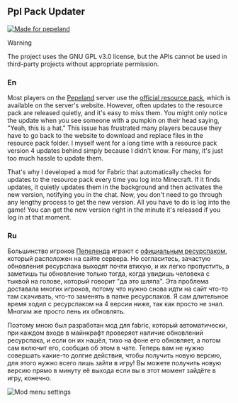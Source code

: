## Ppl Pack Updater
[![Made for pepeland](https://andcool.ru/static/badges/made-for-ppl.svg)](https://pepeland.net)
> [!WARNING]
> The project uses the GNU GPL v3.0 license, but the APIs cannot be used in third-party projects without appropriate permission.
### En
Most players on the [Pepeland](https://pepeland.net/) server use the [official resource pack](https://pepeland.net/wiki/game/resourcepack), which is available on the server's website. However, often updates to the resource pack are released quietly, and it's easy to miss them. You might only notice the update when you see someone with a pumpkin on their head saying, "Yeah, this is a hat." This issue has frustrated many players because they have to go back to the website to download and replace files in the resource pack folder. I myself went for a long time with a resource pack version 4 updates behind simply because I didn't know. For many, it's just too much hassle to update them.

That's why I developed a mod for Fabric that automatically checks for updates to the resource pack every time you log into Minecraft. If it finds updates, it quietly updates them in the background and then activates the new version, notifying you in the chat. Now, you don't need to go through any lengthy process to get the new version. All you have to do is log into the game! You can get the new version right in the minute it's released if you log in at that moment.

### Ru
Большинство игроков [Пепеленда](https://pepeland.net/) играют с [официальным ресурспаком](https://pepeland.net/wiki/game/resourcepack), который расположен на сайте сервера. Но согласитесь, зачастую обновления ресурспака выходят почти втихую, и их легко пропустить, а заметишь ты обновление только тогда, когда увидишь человека с тыквой на голове, который говорит "да это шляпа". Эта проблема доставала многих игроков, потому что нужно снова идти на сайт что-то там скачивать, что-то заменять в папке ресурспаков. Я сам длительное время ходил с ресурспаком на 4 версии ниже, так как просто не знал. Многим же просто лень их обновлять.

Поэтому мною был разработан мод для fabric, который автоматически, при каждом входе в майнкрафт проверяет наличие обновлений ресурспака, и если он их нашёл, тихо на фоне его обновляет, а потом сам включит его, сообщив об этом в чате. 
Теперь вам не нужно совершать какие-то долгие действия, чтобы получить новую версию, для этого нужно всего лишь зайти в игру! Вы можете получить новую версию прямо в минуту её выхода если вы в этот момент зайдёте в игру, конечно.

![Mod menu settings](https://cdn.modrinth.com/data/cached_images/54d025171492553b2bdb7226781cb6dcc47c95e9.png)

